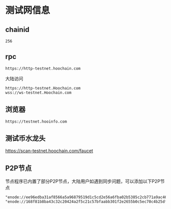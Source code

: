 # 测试网信息

## chainid
```
256
```
## rpc
```
https://http-testnet.hoochain.com
```

大陆访问
```
https://http-testnet.Hoochain.com 
wss://ws-testnet.Hoochain.com
```
## 浏览器
```
https://testnet.hooinfo.com
```

## 测试币水龙头
https://scan-testnet.hoochain.com/faucet

## P2P节点
节点程序已内置了部分P2P节点，大陆用户如遇到同步问题，可以添加以下P2P节点
```
"enode://ee96edba31af8566a5a96879519d1c5cd2e56a6fba02b5385c2cb771a9ac46add43a3f44917e59c323c949a77ff32b042900f1ebf4b5b8c7dec836876374b08d@47.118.37.70:32668"
"enode://168f81b8ba43c32c20424a2f5c21c57bfaabb301f2e2655b0c5ec70c4b25df48e5f4c768d2268d912159d40db76e6d4192f15a6927e56f57aa17982a1ffb0245@47.118.35.116:32668"
```